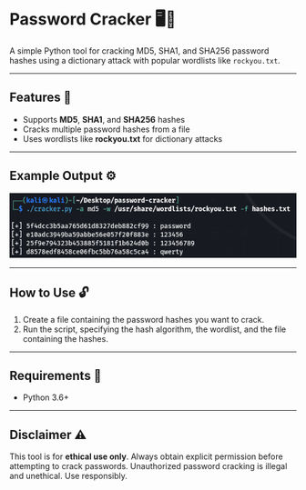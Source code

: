 # Password Cracker 🖥️🔑

A simple Python tool for cracking MD5, SHA1, and SHA256 password hashes using a dictionary attack with popular wordlists like `rockyou.txt`.

---

## **Features** 🚀

- Supports **MD5**, **SHA1**, and **SHA256** hashes
- Cracks multiple password hashes from a file
- Uses wordlists like **rockyou.txt** for dictionary attacks

---

## **Example Output** ⚙️
![output](https://github.com/IsaacMorrow0/PasswordCrack/blob/main/photos/ExamplePassCrack.png?raw=true)


---

## **How to Use** 🔓

1. Create a file containing the password hashes you want to crack.
2. Run the script, specifying the hash algorithm, the wordlist, and the file containing the hashes.

---

## **Requirements** 🔧

- Python 3.6+

---

## **Disclaimer** ⚠️

This tool is for **ethical use only**. Always  obtain explicit permission before attempting to crack passwords. Unauthorized password cracking is illegal and unethical. Use responsibly.

